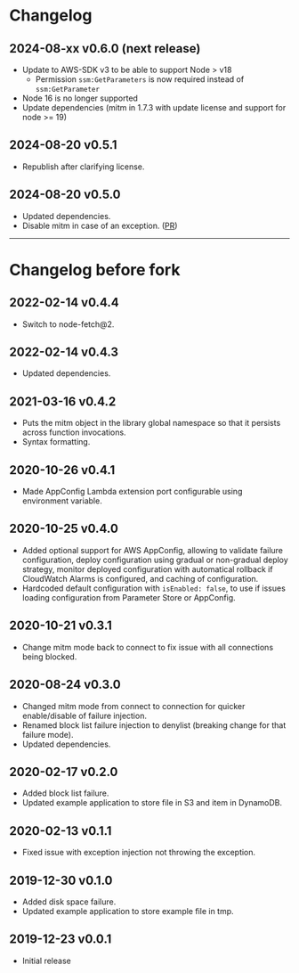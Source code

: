# Changelog

## 2024-08-xx v0.6.0 (next release)

- Update to AWS-SDK v3 to be able to support Node > v18
  - Permission `ssm:GetParameters` is now required instead of `ssm:GetParameter`
- Node 16 is no longer supported
- Update dependencies (mitm in 1.7.3 with update license and support for node >= 19)

## 2024-08-20 v0.5.1

- Republish after clarifying license.

## 2024-08-20 v0.5.0

- Updated dependencies.
- Disable mitm in case of an exception. ([PR](https://github.com/steadybit/failure-lambda/pull/12))

---

# Changelog before fork

## 2022-02-14 v0.4.4

- Switch to node-fetch@2.

## 2022-02-14 v0.4.3

- Updated dependencies.

## 2021-03-16 v0.4.2

- Puts the mitm object in the library global namespace so that it persists across function invocations.
- Syntax formatting.

## 2020-10-26 v0.4.1

- Made AppConfig Lambda extension port configurable using environment variable.

## 2020-10-25 v0.4.0

- Added optional support for AWS AppConfig, allowing to validate failure configuration, deploy configuration using gradual or non-gradual deploy strategy, monitor deployed configuration with automatical rollback if CloudWatch Alarms is configured, and caching of configuration.
- Hardcoded default configuration with `isEnabled: false`, to use if issues loading configuration from Parameter Store or AppConfig.

## 2020-10-21 v0.3.1

- Change mitm mode back to connect to fix issue with all connections being blocked.

## 2020-08-24 v0.3.0

- Changed mitm mode from connect to connection for quicker enable/disable of failure injection.
- Renamed block list failure injection to denylist (breaking change for that failure mode).
- Updated dependencies.

## 2020-02-17 v0.2.0

- Added block list failure.
- Updated example application to store file in S3 and item in DynamoDB.

## 2020-02-13 v0.1.1

- Fixed issue with exception injection not throwing the exception.

## 2019-12-30 v0.1.0

- Added disk space failure.
- Updated example application to store example file in tmp.

## 2019-12-23 v0.0.1

- Initial release
